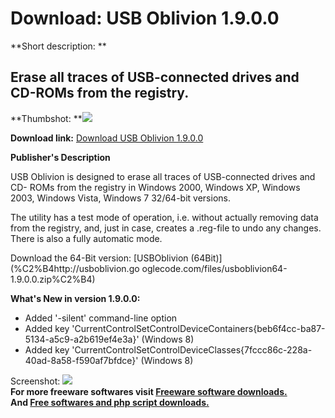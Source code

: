 # Download: USB Oblivion 1.9.0.0

**Short description: **

## Erase all traces of USB-connected drives and CD-ROMs from the registry.

  
**Thumbshot: **![](http://www.freewarefiles.com/screenshot/usboblivion_md.jpg)   
  
**Download link:** [Download USB Oblivion 1.9.0.0](http://freesoftwares.boysofts.com/USB-Oblivion_program_76181.html)  
  

**Publisher's Description**  
  

USB Oblivion is designed to erase all traces of USB-connected drives and CD-
ROMs from the registry in Windows 2000, Windows XP, Windows 2003, Windows
Vista, Windows 7 32/64-bit versions.

The utility has a test mode of operation, i.e. without actually removing data
from the registry, and, just in case, creates a .reg-file to undo any changes.
There is also a fully automatic mode.

Download the 64-Bit version: [USBOblivion (64Bit)](%C2%B4http://usboblivion.go
oglecode.com/files/usboblivion64-1.9.0.0.zip%C2%B4)

**What's New in version 1.9.0.0:**

  * Added '-silent' command-line option 
  * Added key 'CurrentControlSetControlDeviceContainers{beb6f4cc-ba87-5134-a5c9-a2b619ef4e3a}' (Windows 8) 
  * Added key 'CurrentControlSetControlDeviceClasses{7fccc86c-228a-40ad-8a58-f590af7bfdce}' (Windows 8) 

  
  
Screenshot: ![](http://www.freewarefiles.com/screenshot/usboblivion.jpg)  
**For more freeware softwares visit [Freeware software downloads.](http://freesoftwares.boysofts.com/)**   
**And [Free softwares and php script downloads.](http://www.boysofts.com/)**

